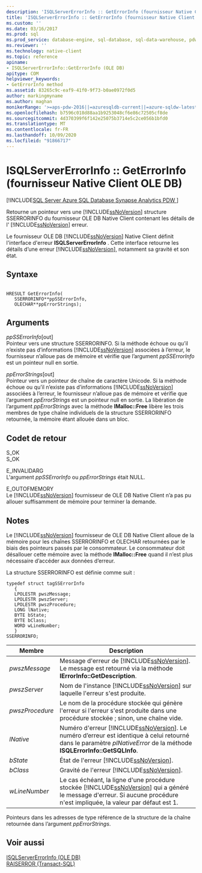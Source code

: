 ```yaml
---
description: 'ISQLServerErrorInfo :: GetErrorInfo (fournisseur Native Client OLE DB)'
title: 'ISQLServerErrorInfo :: GetErrorInfo (fournisseur Native Client OLE DB) | Microsoft Docs'
ms.custom: ''
ms.date: 03/16/2017
ms.prod: sql
ms.prod_service: database-engine, sql-database, sql-data-warehouse, pdw
ms.reviewer: ''
ms.technology: native-client
ms.topic: reference
apiname:
- ISQLServerErrorInfo::GetErrorInfo (OLE DB)
apitype: COM
helpviewer_keywords:
- GetErrorInfo method
ms.assetid: 83265c9c-eaf9-41f0-9f73-b0ae0972f0d5
author: markingmyname
ms.author: maghan
monikerRange: '>=aps-pdw-2016||=azuresqldb-current||=azure-sqldw-latest||>=sql-server-2016||=sqlallproducts-allversions||>=sql-server-linux-2017||=azuresqldb-mi-current'
ms.openlocfilehash: b7596c018d88aa1b9253048cf6e86c72505cf8de
ms.sourcegitcommit: 4d370399f6f142e25075b3714e5c2ce056b1bfd0
ms.translationtype: MT
ms.contentlocale: fr-FR
ms.lasthandoff: 10/09/2020
ms.locfileid: "91866717"
---
```

# <a name="isqlservererrorinfogeterrorinfo-native-client-ole-db-provider"></a>ISQLServerErrorInfo :: GetErrorInfo (fournisseur Native Client OLE DB)
[!INCLUDE[SQL Server Azure SQL Database Synapse Analytics PDW ](../../includes/applies-to-version/sql-asdb-asdbmi-asa-pdw.md)]

  Retourne un pointeur vers une [!INCLUDE[ssNoVersion](../../includes/ssnoversion-md.md)] structure SSERRORINFO du fournisseur OLE DB Native Client contenant les détails de l' [!INCLUDE[ssNoVersion](../../includes/ssnoversion-md.md)] erreur.  
  
 Le fournisseur OLE DB [!INCLUDE[ssNoVersion](../../includes/ssnoversion-md.md)] Native Client définit l'interface d'erreur **ISQLServerErrorInfo** . Cette interface retourne les détails d’une erreur [!INCLUDE[ssNoVersion](../../includes/ssnoversion-md.md)], notamment sa gravité et son état.  

  
## <a name="syntax"></a>Syntaxe  
  
```  
  
HRESULT GetErrorInfo(  
   SSERRORINFO**ppSSErrorInfo,  
   OLECHAR**ppErrorStrings);  
```  
  
## <a name="arguments"></a>Arguments  
 *ppSSErrorInfo*[out]  
 Pointeur vers une structure SSERRORINFO. Si la méthode échoue ou qu’il n’existe pas d’informations [!INCLUDE[ssNoVersion](../../includes/ssnoversion-md.md)] associées à l’erreur, le fournisseur n’alloue pas de mémoire et vérifie que l’argument *ppSSErrorInfo* est un pointeur null en sortie.  
  
 *ppErrorStrings*[out]  
 Pointeur vers un pointeur de chaîne de caractère Unicode. Si la méthode échoue ou qu’il n’existe pas d’informations [!INCLUDE[ssNoVersion](../../includes/ssnoversion-md.md)] associées à l’erreur, le fournisseur n’alloue pas de mémoire et vérifie que l’argument *ppErrorStrings* est un pointeur null en sortie. La libération de l’argument *ppErrorStrings* avec la méthode **IMalloc::Free** libère les trois membres de type chaîne individuels de la structure SSERRORINFO retournée, la mémoire étant allouée dans un bloc.  
  
## <a name="return-code-values"></a>Codet de retour  
 S_OK  
 S_OK  
  
 E_INVALIDARG  
 L'argument *ppSSErrorInfo* ou *ppErrorStrings* était NULL.  
  
 E_OUTOFMEMORY  
 Le [!INCLUDE[ssNoVersion](../../includes/ssnoversion-md.md)] fournisseur de OLE DB Native Client n’a pas pu allouer suffisamment de mémoire pour terminer la demande.  
  
## <a name="remarks"></a>Notes  
 Le [!INCLUDE[ssNoVersion](../../includes/ssnoversion-md.md)] fournisseur de OLE DB Native Client alloue de la mémoire pour les chaînes SSERRORINFO et OLECHAR retournées par le biais des pointeurs passés par le consommateur. Le consommateur doit désallouer cette mémoire avec la méthode **IMalloc::Free** quand il n’est plus nécessaire d’accéder aux données d’erreur.  
  
 La structure SSERRORINFO est définie comme suit :  
  
```  
typedef struct tagSSErrorInfo  
   {  
   LPOLESTR pwszMessage;  
   LPOLESTR pwszServer;  
   LPOLESTR pwszProcedure;  
   LONG lNative;  
   BYTE bState;  
   BYTE bClass;  
   WORD wLineNumber;  
   }  
SSERRORINFO;  
```  
  
|Membre|Description|  
|------------|-----------------|  
|*pwszMessage*|Message d'erreur de [!INCLUDE[ssNoVersion](../../includes/ssnoversion-md.md)]. Le message est retourné via la méthode **IErrorInfo::GetDescription**.|  
|*pwszServer*|Nom de l'instance [!INCLUDE[ssNoVersion](../../includes/ssnoversion-md.md)] sur laquelle l'erreur s'est produite.|  
|*pwszProcedure*|Le nom de la procédure stockée qui génère l'erreur si l'erreur s'est produite dans une procédure stockée ; sinon, une chaîne vide.|  
|*lNative*|Numéro d'erreur [!INCLUDE[ssNoVersion](../../includes/ssnoversion-md.md)]. Le numéro d’erreur est identique à celui retourné dans le paramètre *plNativeError* de la méthode **ISQLErrorInfo::GetSQLInfo**.|  
|*bState*|État de l'erreur [!INCLUDE[ssNoVersion](../../includes/ssnoversion-md.md)].|  
|*bClass*|Gravité de l'erreur [!INCLUDE[ssNoVersion](../../includes/ssnoversion-md.md)].|  
|*wLineNumber*|Le cas échéant, la ligne d'une procédure stockée [!INCLUDE[ssNoVersion](../../includes/ssnoversion-md.md)] qui a généré le message d'erreur. Si aucune procédure n'est impliquée, la valeur par défaut est 1.|  
  
 Pointeurs dans les adresses de type référence de la structure de la chaîne retournée dans l’argument *ppErrorStrings*.  
  
## <a name="see-also"></a>Voir aussi  
 [ISQLServerErrorInfo &#40;OLE DB&#41;](../../connect/oledb/ole-db-interfaces/isqlservererrorinfo-geterrorinfo-ole-db.md?view=sql-server-ver15)   
 [RAISERROR &#40;Transact-SQL&#41;](../../t-sql/language-elements/raiserror-transact-sql.md)  
  
